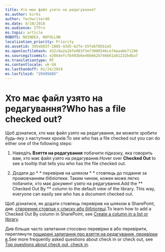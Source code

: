 ```yaml
---
title: Хто має файл узято на редагування?
ms.author: kirks
author: Techwriter40
ms.date: 9/10/2018
ms.audience: ITPro
ms.topic: article
ROBOTS: NOINDEX, NOFOLLOW
localization_priority: Priority
ms.assetid: 395eb03f-2885-43d5-b2fe-55febf85b1e5
ms.openlocfilehash: 432c8a2a18fe903f3ef3000346ce74eaa0e71196
ms.sourcegitcommit: e2864efcfb493b6e46b662b746661a61232bdba7
ms.translationtype: MT
ms.contentlocale: uk-UA
ms.lasthandoff: 01/24/2019
ms.locfileid: "29495685"
---
```

# <a name="who-has-a-file-checked-out"></a><span data-ttu-id="bc22c-102">Хто має файл узято на редагування?</span><span class="sxs-lookup"><span data-stu-id="bc22c-102">Who has a file checked out?</span></span>

<span data-ttu-id="bc22c-103">Щоб дізнатися, хто має файл узято на редагування, ви можете зробити будь-яку з наступних кроків:</span><span class="sxs-lookup"><span data-stu-id="bc22c-103">To see who has a file checked out you can do either one of the following steps:</span></span>
  
1. <span data-ttu-id="bc22c-104">Наведіть **Взяття на редагування** побачити підказку, яка говорить вам, хто має файл узято на редагування.</span><span class="sxs-lookup"><span data-stu-id="bc22c-104">Hover over **Checked Out** to see a tooltip that tells you who has the file checked out.</span></span> 
    
2. <span data-ttu-id="bc22c-p101">Додати до \* \* перевірив на шляхом \* \* стовпець до подання за промовчанням бібліотеки. Таким чином, кожен може легко побачити, хто має документ узято на редагування.</span><span class="sxs-lookup"><span data-stu-id="bc22c-p101">Add the \*\* Checked Out By \*\* column to the default view of the library. This way, everyone can easily see who has a document checked out.</span></span> 
    
<span data-ttu-id="bc22c-107">Щоб дізнатися, як додати стовпець перевірив на шляхом в SharePoint, див. [створення стовпця у списку або бібліотеці](https://go.microsoft.com/fwlink/?linkid=2019591).</span><span class="sxs-lookup"><span data-stu-id="bc22c-107">To learn how to add a Checked Out By column in SharePoint, see [Create a column in a list or library](https://go.microsoft.com/fwlink/?linkid=2019591).</span></span> 
  
<span data-ttu-id="bc22c-108">Див більше часто запитання стосовно перевірки в або перевірити, переглянути [поширені запитання про взяття на редагування, перевірки в](https://go.microsoft.com/fwlink/?linkid=2018786).</span><span class="sxs-lookup"><span data-stu-id="bc22c-108">See more frequently asked questions about check in or check out, see [Top questions about check out, check in](https://go.microsoft.com/fwlink/?linkid=2018786).</span></span>
  

